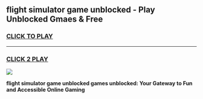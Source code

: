 
## flight simulator game unblocked - Play Unblocked Gmaes & Free
<h3>
<a href="https://premium.freeplayer.one?title=flight_simulator_game_unblocked&ref=20F">CLICK TO PLAY</a></h3>
<hr>

<h3>
<a href="https://premium.freeplayer.one?title=flight_simulator_game_unblocked&ref=20F">CLICK 2 PLAY</a>
  
</h3>

<a href="https://premium.freeplayer.one?title=flight_simulator_game_unblocked&ref=20F/"><img src="https://clearcache.store/games.png"></a>


**flight simulator game unblocked games unblocked: Your Gateway to Fun and Accessible Online Gaming**
